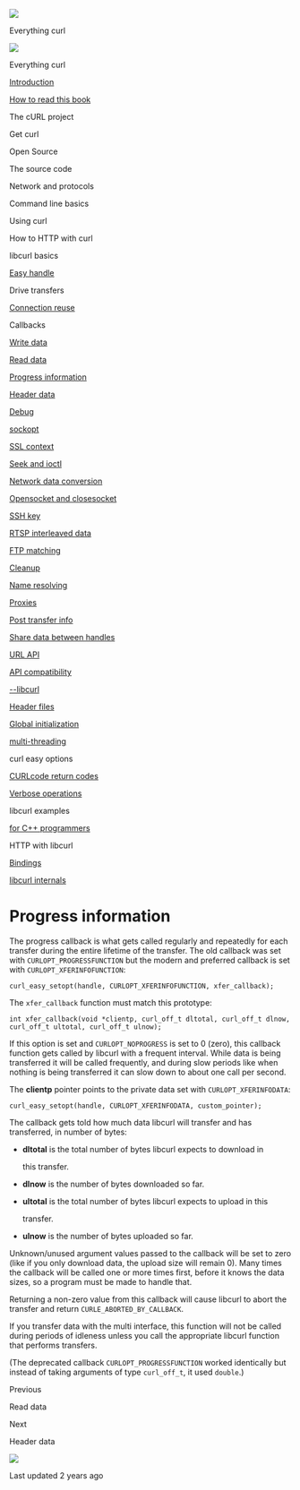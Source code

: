 <a href="../../index.html" class="link-a079aa82--primary-53a25e66--logoLink-10d08504"></a>

<img src="https://gblobscdn.gitbook.com/orgs%2F-LxuH0qSm4xO9nWfEBlB%2Favatar.png?alt=media" class="image-67b14f24--avatar-1c1d03ec" />

<span class="text-4505230f--UIH400-4e41e82a--textContentFamily-49a318e1--spaceNameText-677c2969">Everything curl</span>

<a href="../../index.html" class="link-a079aa82--primary-53a25e66--logoLink-10d08504"></a>

<img src="https://gblobscdn.gitbook.com/orgs%2F-LxuH0qSm4xO9nWfEBlB%2Favatar.png?alt=media" class="image-67b14f24--avatar-1c1d03ec" />

<span class="text-4505230f--UIH400-4e41e82a--textContentFamily-49a318e1--spaceNameText-677c2969">Everything curl</span>

<a href="../../index.html" class="navButton-94f2579c--navButtonClickable-161b88ca"><span class="text-4505230f--UIH300-2063425d--textContentFamily-49a318e1--navButtonLabel-14a4968f">Introduction</span></a>

<a href="../../how-to-read.html" class="navButton-94f2579c--navButtonClickable-161b88ca"><span class="text-4505230f--UIH300-2063425d--textContentFamily-49a318e1--navButtonLabel-14a4968f">How to read this book</span></a>

<span class="text-4505230f--UIH300-2063425d--textContentFamily-49a318e1--navButtonLabel-14a4968f">The cURL project</span>

<span class="text-4505230f--UIH300-2063425d--textContentFamily-49a318e1--navButtonLabel-14a4968f">Get curl</span>

<span class="text-4505230f--UIH300-2063425d--textContentFamily-49a318e1--navButtonLabel-14a4968f">Open Source</span>

<span class="text-4505230f--UIH300-2063425d--textContentFamily-49a318e1--navButtonLabel-14a4968f">The source code</span>

<span class="text-4505230f--UIH300-2063425d--textContentFamily-49a318e1--navButtonLabel-14a4968f">Network and protocols</span>

<span class="text-4505230f--UIH300-2063425d--textContentFamily-49a318e1--navButtonLabel-14a4968f">Command line basics</span>

<span class="text-4505230f--UIH300-2063425d--textContentFamily-49a318e1--navButtonLabel-14a4968f">Using curl</span>

<span class="text-4505230f--UIH300-2063425d--textContentFamily-49a318e1--navButtonLabel-14a4968f">How to HTTP with curl</span>

<span class="text-4505230f--UIH300-2063425d--textContentFamily-49a318e1--navButtonLabel-14a4968f">libcurl basics</span>

<a href="../easyhandle.html" class="navButton-94f2579c--pageItemWithChildrenNested-2c5d8183--navButtonClickable-161b88ca"><span class="text-4505230f--UIH300-2063425d--textContentFamily-49a318e1--navButtonLabel-14a4968f">Easy handle</span></a>

<span class="text-4505230f--UIH300-2063425d--textContentFamily-49a318e1--navButtonLabel-14a4968f">Drive transfers</span>

<a href="../connectionreuse.html" class="navButton-94f2579c--pageItemWithChildrenNested-2c5d8183--navButtonClickable-161b88ca"><span class="text-4505230f--UIH300-2063425d--textContentFamily-49a318e1--navButtonLabel-14a4968f">Connection reuse</span></a>

<span class="text-4505230f--UIH300-2063425d--textContentFamily-49a318e1--navButtonLabel-14a4968f">Callbacks</span>

<a href="write.html" class="navButton-94f2579c--pageItemWithChildrenNested-2c5d8183--navButtonClickable-161b88ca"><span class="text-4505230f--UIH300-2063425d--textContentFamily-49a318e1--navButtonLabel-14a4968f">Write data</span></a>

<a href="read.html" class="navButton-94f2579c--pageItemWithChildrenNested-2c5d8183--navButtonClickable-161b88ca"><span class="text-4505230f--UIH300-2063425d--textContentFamily-49a318e1--navButtonLabel-14a4968f">Read data</span></a>

<a href="progress.html" class="navButton-94f2579c--pageItemWithChildrenNested-2c5d8183--navButtonClickable-161b88ca--navButtonOpened-6a88552e"><span class="text-4505230f--UIH300-2063425d--textContentFamily-49a318e1--navButtonLabel-14a4968f">Progress information</span></a>

<a href="header.html" class="navButton-94f2579c--pageItemWithChildrenNested-2c5d8183--navButtonClickable-161b88ca"><span class="text-4505230f--UIH300-2063425d--textContentFamily-49a318e1--navButtonLabel-14a4968f">Header data</span></a>

<a href="debug.html" class="navButton-94f2579c--pageItemWithChildrenNested-2c5d8183--navButtonClickable-161b88ca"><span class="text-4505230f--UIH300-2063425d--textContentFamily-49a318e1--navButtonLabel-14a4968f">Debug</span></a>

<a href="sockopt.html" class="navButton-94f2579c--pageItemWithChildrenNested-2c5d8183--navButtonClickable-161b88ca"><span class="text-4505230f--UIH300-2063425d--textContentFamily-49a318e1--navButtonLabel-14a4968f">sockopt</span></a>

<a href="sslcontext.html" class="navButton-94f2579c--pageItemWithChildrenNested-2c5d8183--navButtonClickable-161b88ca"><span class="text-4505230f--UIH300-2063425d--textContentFamily-49a318e1--navButtonLabel-14a4968f">SSL context</span></a>

<a href="seek.html" class="navButton-94f2579c--pageItemWithChildrenNested-2c5d8183--navButtonClickable-161b88ca"><span class="text-4505230f--UIH300-2063425d--textContentFamily-49a318e1--navButtonLabel-14a4968f">Seek and ioctl</span></a>

<a href="conversions.html" class="navButton-94f2579c--pageItemWithChildrenNested-2c5d8183--navButtonClickable-161b88ca"><span class="text-4505230f--UIH300-2063425d--textContentFamily-49a318e1--navButtonLabel-14a4968f">Network data conversion</span></a>

<a href="openclosesocket.html" class="navButton-94f2579c--pageItemWithChildrenNested-2c5d8183--navButtonClickable-161b88ca"><span class="text-4505230f--UIH300-2063425d--textContentFamily-49a318e1--navButtonLabel-14a4968f">Opensocket and closesocket</span></a>

<a href="sshkey.html" class="navButton-94f2579c--pageItemWithChildrenNested-2c5d8183--navButtonClickable-161b88ca"><span class="text-4505230f--UIH300-2063425d--textContentFamily-49a318e1--navButtonLabel-14a4968f">SSH key</span></a>

<a href="rtsp.html" class="navButton-94f2579c--pageItemWithChildrenNested-2c5d8183--navButtonClickable-161b88ca"><span class="text-4505230f--UIH300-2063425d--textContentFamily-49a318e1--navButtonLabel-14a4968f">RTSP interleaved data</span></a>

<a href="ftpmatch.html" class="navButton-94f2579c--pageItemWithChildrenNested-2c5d8183--navButtonClickable-161b88ca"><span class="text-4505230f--UIH300-2063425d--textContentFamily-49a318e1--navButtonLabel-14a4968f">FTP matching</span></a>

<a href="../cleanup.html" class="navButton-94f2579c--pageItemWithChildrenNested-2c5d8183--navButtonClickable-161b88ca"><span class="text-4505230f--UIH300-2063425d--textContentFamily-49a318e1--navButtonLabel-14a4968f">Cleanup</span></a>

<a href="../names.html" class="navButton-94f2579c--pageItemWithChildrenNested-2c5d8183--navButtonClickable-161b88ca"><span class="text-4505230f--UIH300-2063425d--textContentFamily-49a318e1--navButtonLabel-14a4968f">Name resolving</span></a>

<a href="../proxies.html" class="navButton-94f2579c--pageItemWithChildrenNested-2c5d8183--navButtonClickable-161b88ca"><span class="text-4505230f--UIH300-2063425d--textContentFamily-49a318e1--navButtonLabel-14a4968f">Proxies</span></a>

<a href="../getinfo.html" class="navButton-94f2579c--pageItemWithChildrenNested-2c5d8183--navButtonClickable-161b88ca"><span class="text-4505230f--UIH300-2063425d--textContentFamily-49a318e1--navButtonLabel-14a4968f">Post transfer info</span></a>

<a href="../sharing.html" class="navButton-94f2579c--pageItemWithChildrenNested-2c5d8183--navButtonClickable-161b88ca"><span class="text-4505230f--UIH300-2063425d--textContentFamily-49a318e1--navButtonLabel-14a4968f">Share data between handles</span></a>

<a href="../url.html" class="navButton-94f2579c--pageItemWithChildrenNested-2c5d8183--navButtonClickable-161b88ca"><span class="text-4505230f--UIH300-2063425d--textContentFamily-49a318e1--navButtonLabel-14a4968f">URL API</span></a>

<a href="../api.html" class="navButton-94f2579c--pageItemWithChildrenNested-2c5d8183--navButtonClickable-161b88ca"><span class="text-4505230f--UIH300-2063425d--textContentFamily-49a318e1--navButtonLabel-14a4968f">API compatibility</span></a>

<a href="../libcurl.html" class="navButton-94f2579c--pageItemWithChildrenNested-2c5d8183--navButtonClickable-161b88ca"><span class="text-4505230f--UIH300-2063425d--textContentFamily-49a318e1--navButtonLabel-14a4968f">--libcurl</span></a>

<a href="../headers.html" class="navButton-94f2579c--pageItemWithChildrenNested-2c5d8183--navButtonClickable-161b88ca"><span class="text-4505230f--UIH300-2063425d--textContentFamily-49a318e1--navButtonLabel-14a4968f">Header files</span></a>

<a href="../globalinit.html" class="navButton-94f2579c--pageItemWithChildrenNested-2c5d8183--navButtonClickable-161b88ca"><span class="text-4505230f--UIH300-2063425d--textContentFamily-49a318e1--navButtonLabel-14a4968f">Global initialization</span></a>

<a href="../threading.html" class="navButton-94f2579c--pageItemWithChildrenNested-2c5d8183--navButtonClickable-161b88ca"><span class="text-4505230f--UIH300-2063425d--textContentFamily-49a318e1--navButtonLabel-14a4968f">multi-threading</span></a>

<span class="text-4505230f--UIH300-2063425d--textContentFamily-49a318e1--navButtonLabel-14a4968f">curl easy options</span>

<a href="../curlcode.html" class="navButton-94f2579c--pageItemWithChildrenNested-2c5d8183--navButtonClickable-161b88ca"><span class="text-4505230f--UIH300-2063425d--textContentFamily-49a318e1--navButtonLabel-14a4968f">CURLcode return codes</span></a>

<a href="../verbose.html" class="navButton-94f2579c--pageItemWithChildrenNested-2c5d8183--navButtonClickable-161b88ca"><span class="text-4505230f--UIH300-2063425d--textContentFamily-49a318e1--navButtonLabel-14a4968f">Verbose operations</span></a>

<span class="text-4505230f--UIH300-2063425d--textContentFamily-49a318e1--navButtonLabel-14a4968f">libcurl examples</span>

<a href="../cplusplus.html" class="navButton-94f2579c--pageItemWithChildrenNested-2c5d8183--navButtonClickable-161b88ca"><span class="text-4505230f--UIH300-2063425d--textContentFamily-49a318e1--navButtonLabel-14a4968f">for C++ programmers</span></a>

<span class="text-4505230f--UIH300-2063425d--textContentFamily-49a318e1--navButtonLabel-14a4968f">HTTP with libcurl</span>

<a href="../../bindings.html" class="navButton-94f2579c--navButtonClickable-161b88ca"><span class="text-4505230f--UIH300-2063425d--textContentFamily-49a318e1--navButtonLabel-14a4968f">Bindings</span></a>

<a href="../../internals.html" class="navButton-94f2579c--navButtonClickable-161b88ca"><span class="text-4505230f--UIH300-2063425d--textContentFamily-49a318e1--navButtonLabel-14a4968f">libcurl internals</span></a>

<a href="../../bookindex.html" class="navButton-94f2579c--navButtonClickable-161b88ca"><span class="text-4505230f--UIH300-2063425d--textContentFamily-49a318e1--navButtonLabel-14a4968f"></span></a>

<a href="https://www.gitbook.com/?utm_source=content&amp;utm_medium=trademark&amp;utm_campaign=curl-1" class="reset-3c756112--trademark-a8da4b94"></a>

<span class="text-4505230f--TextH200-a3425406--textUIFamily-5ebd8e40"></span>

# <span class="text-4505230f--DisplayH900-bfb998fa--textContentFamily-49a318e1">Progress information</span>

<span class="text-4505230f--UIH300-2063425d--textUIFamily-5ebd8e40--text-8ee2c8b2"></span>

<span class="text-4505230f--TextH400-3033861f--textContentFamily-49a318e1"><span data-key="891ac1259cce454cbad8281f0a2582c2"><span data-offset-key="891ac1259cce454cbad8281f0a2582c2:0">The progress callback is what gets called regularly and repeatedly for each transfer during the entire lifetime of the transfer. The old callback was set with </span><span data-offset-key="891ac1259cce454cbad8281f0a2582c2:1">`CURLOPT_PROGRESSFUNCTION`</span><span data-offset-key="891ac1259cce454cbad8281f0a2582c2:2"> but the modern and preferred callback is set with </span><span data-offset-key="891ac1259cce454cbad8281f0a2582c2:3">`CURLOPT_XFERINFOFUNCTION`</span><span data-offset-key="891ac1259cce454cbad8281f0a2582c2:4">:</span></span></span>

    curl_easy_setopt(handle, CURLOPT_XFERINFOFUNCTION, xfer_callback);

<span class="text-4505230f--TextH400-3033861f--textContentFamily-49a318e1"><span data-key="390be1484615413ebf4a9b3758aea678"><span data-offset-key="390be1484615413ebf4a9b3758aea678:0">The </span><span data-offset-key="390be1484615413ebf4a9b3758aea678:1">`xfer_callback`</span><span data-offset-key="390be1484615413ebf4a9b3758aea678:2"> function must match this prototype:</span></span></span>

    int xfer_callback(void *clientp, curl_off_t dltotal, curl_off_t dlnow,                  curl_off_t ultotal, curl_off_t ulnow);

<span class="text-4505230f--TextH400-3033861f--textContentFamily-49a318e1"><span data-key="b64dd0e55d8d48008d7de27a55c2e8fc"><span data-offset-key="b64dd0e55d8d48008d7de27a55c2e8fc:0">If this option is set and </span><span data-offset-key="b64dd0e55d8d48008d7de27a55c2e8fc:1">`CURLOPT_NOPROGRESS`</span><span data-offset-key="b64dd0e55d8d48008d7de27a55c2e8fc:2"> is set to 0 (zero), this callback function gets called by libcurl with a frequent interval. While data is being transferred it will be called frequently, and during slow periods like when nothing is being transferred it can slow down to about one call per second.</span></span></span>

<span class="text-4505230f--TextH400-3033861f--textContentFamily-49a318e1"><span data-key="0c796b566e934c64bf880f9bff229952"><span data-offset-key="0c796b566e934c64bf880f9bff229952:0">The </span><span data-offset-key="0c796b566e934c64bf880f9bff229952:1">**clientp**</span><span data-offset-key="0c796b566e934c64bf880f9bff229952:2"> pointer points to the private data set with </span><span data-offset-key="0c796b566e934c64bf880f9bff229952:3">`CURLOPT_XFERINFODATA`</span><span data-offset-key="0c796b566e934c64bf880f9bff229952:4">:</span></span></span>

    curl_easy_setopt(handle, CURLOPT_XFERINFODATA, custom_pointer);

<span class="text-4505230f--TextH400-3033861f--textContentFamily-49a318e1"><span data-key="ae87ad8a6352444da68873b3a222bd65"><span data-offset-key="ae87ad8a6352444da68873b3a222bd65:0">The callback gets told how much data libcurl will transfer and has transferred, in number of bytes:</span></span></span>

- <span class="text-4505230f--TextH400-3033861f--textContentFamily-49a318e1"><span data-key="77f6e0eae0214c7aa2db642db224c24b"><span data-offset-key="77f6e0eae0214c7aa2db642db224c24b:0">**dltotal**</span><span data-offset-key="77f6e0eae0214c7aa2db642db224c24b:1"> is the total number of bytes libcurl expects to download in</span></span></span>

  <span class="text-4505230f--TextH400-3033861f--textContentFamily-49a318e1"><span data-key="23358a6c9c274d149d719830afe99648"><span data-offset-key="23358a6c9c274d149d719830afe99648:0">this transfer.</span></span></span>

- <span class="text-4505230f--TextH400-3033861f--textContentFamily-49a318e1"><span data-key="039cb5d17ecd45f7a5db3f1c93846bac"><span data-offset-key="039cb5d17ecd45f7a5db3f1c93846bac:0">**dlnow**</span><span data-offset-key="039cb5d17ecd45f7a5db3f1c93846bac:1"> is the number of bytes downloaded so far.</span></span></span>

- <span class="text-4505230f--TextH400-3033861f--textContentFamily-49a318e1"><span data-key="66cf3dbe80e34809b2a91d0b25fc7da5"><span data-offset-key="66cf3dbe80e34809b2a91d0b25fc7da5:0">**ultotal**</span><span data-offset-key="66cf3dbe80e34809b2a91d0b25fc7da5:1"> is the total number of bytes libcurl expects to upload in this</span></span></span>

  <span class="text-4505230f--TextH400-3033861f--textContentFamily-49a318e1"><span data-key="19ff25a41847493c992a0ccbb9eb6a29"><span data-offset-key="19ff25a41847493c992a0ccbb9eb6a29:0">transfer.</span></span></span>

- <span class="text-4505230f--TextH400-3033861f--textContentFamily-49a318e1"><span data-key="03d6908801954669a71295727281cb9d"><span data-offset-key="03d6908801954669a71295727281cb9d:0">**ulnow**</span><span data-offset-key="03d6908801954669a71295727281cb9d:1"> is the number of bytes uploaded so far.</span></span></span>

<span class="text-4505230f--TextH400-3033861f--textContentFamily-49a318e1"><span data-key="720cd647058547c2842c6e1082f8e30b"><span data-offset-key="720cd647058547c2842c6e1082f8e30b:0">Unknown/unused argument values passed to the callback will be set to zero (like if you only download data, the upload size will remain 0). Many times the callback will be called one or more times first, before it knows the data sizes, so a program must be made to handle that.</span></span></span>

<span class="text-4505230f--TextH400-3033861f--textContentFamily-49a318e1"><span data-key="03cf5682f87149ddac5bb01ef97ca369"><span data-offset-key="03cf5682f87149ddac5bb01ef97ca369:0">Returning a non-zero value from this callback will cause libcurl to abort the transfer and return </span><span data-offset-key="03cf5682f87149ddac5bb01ef97ca369:1">`CURLE_ABORTED_BY_CALLBACK`</span><span data-offset-key="03cf5682f87149ddac5bb01ef97ca369:2">.</span></span></span>

<span class="text-4505230f--TextH400-3033861f--textContentFamily-49a318e1"><span data-key="8757ca54c5c141628dc46ac2a1382955"><span data-offset-key="8757ca54c5c141628dc46ac2a1382955:0">If you transfer data with the multi interface, this function will not be called during periods of idleness unless you call the appropriate libcurl function that performs transfers.</span></span></span>

<span class="text-4505230f--TextH400-3033861f--textContentFamily-49a318e1"><span data-key="3c9af51210754b129789d9cb5b4a909e"><span data-offset-key="3c9af51210754b129789d9cb5b4a909e:0">(The deprecated callback </span><span data-offset-key="3c9af51210754b129789d9cb5b4a909e:1">`CURLOPT_PROGRESSFUNCTION`</span><span data-offset-key="3c9af51210754b129789d9cb5b4a909e:2"> worked identically but instead of taking arguments of type </span><span data-offset-key="3c9af51210754b129789d9cb5b4a909e:3">`curl_off_t`</span><span data-offset-key="3c9af51210754b129789d9cb5b4a909e:4">, it used </span><span data-offset-key="3c9af51210754b129789d9cb5b4a909e:5">`double`</span><span data-offset-key="3c9af51210754b129789d9cb5b4a909e:6">.)</span></span></span>

<a href="read.html" class="reset-3c756112--card-6570f064--whiteCard-fff091a4--cardPrevious-56a5e674"></a>

<span class="text-4505230f--TextH200-a3425406--textContentFamily-49a318e1">Previous</span>

<span class="text-4505230f--UIH400-4e41e82a--textContentFamily-49a318e1">Read data</span>

<a href="header.html" class="reset-3c756112--card-6570f064--whiteCard-fff091a4--cardNext-19241c42"></a>

<span class="text-4505230f--TextH200-a3425406--textContentFamily-49a318e1">Next</span>

<span class="text-4505230f--UIH400-4e41e82a--textContentFamily-49a318e1">Header data</span>

<img src="https://avatars.githubusercontent.com/u/66654881?v=4" class="image-67b14f24--avatar-1c1d03ec" />

<span class="text-4505230f--TextH200-a3425406--textContentFamily-49a318e1">Last updated 2 years ago</span>

<span class="text-4505230f--UIH300-2063425d--textUIFamily-5ebd8e40"></span>

